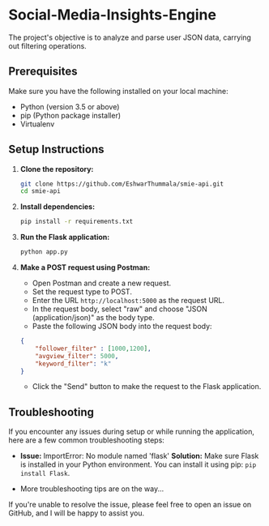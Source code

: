 # Social-Media-Insights-Engine
The project's objective is to analyze and parse user JSON data, carrying out filtering operations.

## Prerequisites

Make sure you have the following installed on your local machine:

- Python (version 3.5 or above)
- pip (Python package installer)
- Virtualenv 

## Setup Instructions

1. **Clone the repository:**

    ```bash
    git clone https://github.com/EshwarThummala/smie-api.git
    cd smie-api
    ```

2. **Install dependencies:**

    ```bash
    pip install -r requirements.txt
    ```

3. **Run the Flask application:**

    ```bash
    python app.py
    ```

4. **Make a POST request using Postman:**

    - Open Postman and create a new request.
    - Set the request type to POST.
    - Enter the URL `http://localhost:5000` as the request URL.
    - In the request body, select "raw" and choose "JSON (application/json)" as the body type.
    - Paste the following JSON body into the request body:

    ```json
    {
        "follower_filter" : [1000,1200],
        "avgview_filter": 5000,
        "keyword_filter": "k"
    }
    ```

    - Click the "Send" button to make the request to the Flask application.

## Troubleshooting

If you encounter any issues during setup or while running the application, here are a few common troubleshooting steps:

- **Issue:** ImportError: No module named 'flask'
  **Solution:** Make sure Flask is installed in your Python environment. You can install it using pip: `pip install Flask`.

- More troubleshooting tips are on the way...

If you're unable to resolve the issue, please feel free to open an issue on GitHub, and I will be happy to assist you.

